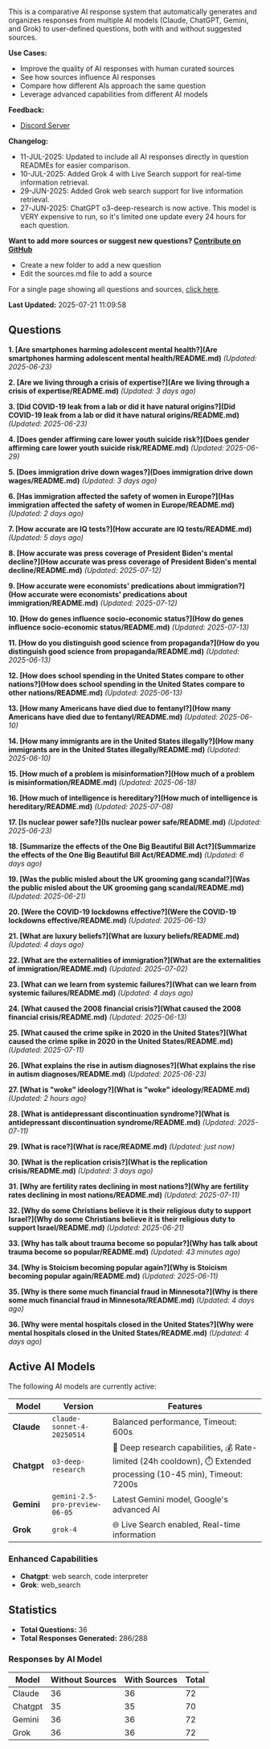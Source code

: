 
This is a comparative AI response system that automatically generates and organizes responses from multiple AI models (Claude, ChatGPT, Gemini, and Grok) to user-defined questions, both with and without suggested sources.

**Use Cases:**

* Improve the quality of AI responses with human curated sources
* See how sources influence AI responses
* Compare how different AIs approach the same question
* Leverage advanced capabilities from different AI models


**Feedback:**
* [Discord Server](https://discord.gg/HPDT9PvS)


**Changelog:**
* 11-JUL-2025: Updated to include all AI responses directly in question READMEs for easier comparison.
* 10-JUL-2025: Added Grok 4 with Live Search support for real-time information retrieval.
* 29-JUN-2025: Added Grok web search support for live information retrieval.
* 27-JUN-2025: ChatGPT o3-deep-research is now active. This model is VERY expensive to run, so it's limited one update every 24 hours for each question.

**Want to add more sources or suggest new questions? [Contribute on GitHub](https://github.com/justinwest/SuggestedSources)**

* Create a new folder to add a new question
* Edit the sources.md file to add a source

For a single page showing all questions and sources, [click here](allsources.md).

**Last Updated:** 2025-07-21 11:09:58

## Questions

**1. [Are smartphones harming adolescent mental health?](Are smartphones harming adolescent mental health/README.md)** *(Updated: 2025-06-23)*

**2. [Are we living through a crisis of expertise?](Are we living through a crisis of expertise/README.md)** *(Updated: 3 days ago)*

**3. [Did COVID-19 leak from a lab or did it have natural origins?](Did COVID-19 leak from a lab or did it have natural origins/README.md)** *(Updated: 2025-06-23)*

**4. [Does gender affirming care lower youth suicide risk?](Does gender affirming care lower youth suicide risk/README.md)** *(Updated: 2025-06-29)*

**5. [Does immigration drive down wages?](Does immigration drive down wages/README.md)** *(Updated: 3 days ago)*

**6. [Has immigration affected the safety of women in Europe?](Has immigration affected the safety of women in Europe/README.md)** *(Updated: 2 days ago)*

**7. [How accurate are IQ tests?](How accurate are IQ tests/README.md)** *(Updated: 5 days ago)*

**8. [How accurate was press coverage of President Biden's mental decline?](How accurate was press coverage of President Biden's mental decline/README.md)** *(Updated: 2025-07-12)*

**9. [How accurate were economists' predications about immigration?](How accurate were economists' predications about immigration/README.md)** *(Updated: 2025-07-12)*

**10. [How do genes influence socio-economic status?](How do genes influence socio-economic status/README.md)** *(Updated: 2025-07-13)*

**11. [How do you distinguish good science from propaganda?](How do you distinguish good science from propaganda/README.md)** *(Updated: 2025-06-13)*

**12. [How does school spending in the United States compare to other nations?](How does school spending in the United States compare to other nations/README.md)** *(Updated: 2025-06-13)*

**13. [How many Americans have died due to fentanyl?](How many Americans have died due to fentanyl/README.md)** *(Updated: 2025-06-10)*

**14. [How many immigrants are in the United States illegally?](How many immigrants are in the United States illegally/README.md)** *(Updated: 2025-06-10)*

**15. [How much of a problem is misinformation?](How much of a problem is misinformation/README.md)** *(Updated: 2025-06-18)*

**16. [How much of intelligence is hereditary?](How much of intelligence is hereditary/README.md)** *(Updated: 2025-07-08)*

**17. [Is nuclear power safe?](Is nuclear power safe/README.md)** *(Updated: 2025-06-23)*

**18. [Summarize the effects of the One Big Beautiful Bill Act?](Summarize the effects of the One Big Beautiful Bill Act/README.md)** *(Updated: 6 days ago)*

**19. [Was the public misled about the UK grooming gang scandal?](Was the public misled about the UK grooming gang scandal/README.md)** *(Updated: 2025-06-21)*

**20. [Were the COVID-19 lockdowns effective?](Were the COVID-19 lockdowns effective/README.md)** *(Updated: 2025-06-13)*

**21. [What are luxury beliefs?](What are luxury beliefs/README.md)** *(Updated: 4 days ago)*

**22. [What are the externalities of immigration?](What are the externalities of immigration/README.md)** *(Updated: 2025-07-02)*

**23. [What can we learn from systemic failures?](What can we learn from systemic failures/README.md)** *(Updated: 4 days ago)*

**24. [What caused the 2008 financial crisis?](What caused the 2008 financial crisis/README.md)** *(Updated: 2025-06-13)*

**25. [What caused the crime spike in 2020 in the United States?](What caused the crime spike in 2020 in the United States/README.md)** *(Updated: 2025-07-11)*

**26. [What explains the rise in autism diagnoses?](What explains the rise in autism diagnoses/README.md)** *(Updated: 2025-06-23)*

**27. [What is "woke" ideology?](What is "woke" ideology/README.md)** *(Updated: 2 hours ago)*

**28. [What is antidepressant discontinuation syndrome?](What is antidepressant discontinuation syndrome/README.md)** *(Updated: 2025-07-11)*

**29. [What is race?](What is race/README.md)** *(Updated: just now)*

**30. [What is the replication crisis?](What is the replication crisis/README.md)** *(Updated: 3 days ago)*

**31. [Why are fertility rates declining in most nations?](Why are fertility rates declining in most nations/README.md)** *(Updated: 2025-07-11)*

**32. [Why do some Christians believe it is their religious duty to support Israel?](Why do some Christians believe it is their religious duty to support Israel/README.md)** *(Updated: 2025-06-21)*

**33. [Why has talk about trauma become so popular?](Why has talk about trauma become so popular/README.md)** *(Updated: 43 minutes ago)*

**34. [Why is Stoicism becoming popular again?](Why is Stoicism becoming popular again/README.md)** *(Updated: 2025-06-11)*

**35. [Why is there some much financial fraud in Minnesota?](Why is there some much financial fraud in Minnesota/README.md)** *(Updated: 4 days ago)*

**36. [Why were mental hospitals closed in the United States?](Why were mental hospitals closed in the United States/README.md)** *(Updated: 4 days ago)*


## Active AI Models

The following AI models are currently active:

| Model | Version | Features |
|-------|---------|----------|
| **Claude** | `claude-sonnet-4-20250514` | Balanced performance, Timeout: 600s |
| **Chatgpt** | `o3-deep-research` | 🔬 Deep research capabilities, 💰 Rate-limited (24h cooldown), ⏱️ Extended processing (10-45 min), Timeout: 7200s |
| **Gemini** | `gemini-2.5-pro-preview-06-05` | Latest Gemini model, Google's advanced AI |
| **Grok** | `grok-4` | 🌐 Live Search enabled, Real-time information |

### Enhanced Capabilities

- **Chatgpt**: web search, code interpreter
- **Grok**: web_search


## Statistics

- **Total Questions:** 36
- **Total Responses Generated:** 286/288

### Responses by AI Model

| Model | Without Sources | With Sources | Total |
|-------|----------------|--------------|-------|
| Claude | 36 | 36 | 72 |
| Chatgpt | 35 | 35 | 70 |
| Gemini | 36 | 36 | 72 |
| Grok | 36 | 36 | 72 |


